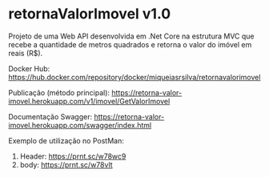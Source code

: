 # retornaValorImovel v1.0

Projeto de uma Web API desenvolvida em .Net Core na estrutura MVC que recebe a quantidade de metros quadrados e retorna o valor do imóvel em reais (R$).

Docker Hub:
https://hub.docker.com/repository/docker/miqueiasrsilva/retornavalorimovel

Publicação (método principal):
https://retorna-valor-imovel.herokuapp.com/v1/imovel/GetValorImovel

Documentação Swagger:
https://retorna-valor-imovel.herokuapp.com/swagger/index.html

Exemplo de utilização no PostMan:
1. Header: https://prnt.sc/w78wc9
2. body: https://prnt.sc/w78vlt
